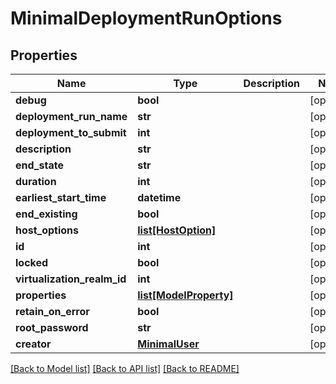 # MinimalDeploymentRunOptions

## Properties
Name | Type | Description | Notes
------------ | ------------- | ------------- | -------------
**debug** | **bool** |  | [optional] 
**deployment_run_name** | **str** |  | [optional] 
**deployment_to_submit** | **int** |  | [optional] 
**description** | **str** |  | [optional] 
**end_state** | **str** |  | [optional] 
**duration** | **int** |  | [optional] 
**earliest_start_time** | **datetime** |  | [optional] 
**end_existing** | **bool** |  | [optional] 
**host_options** | [**list[HostOption]**](HostOption.md) |  | [optional] 
**id** | **int** |  | [optional] 
**locked** | **bool** |  | [optional] 
**virtualization_realm_id** | **int** |  | [optional] 
**properties** | [**list[ModelProperty]**](ModelProperty.md) |  | [optional] 
**retain_on_error** | **bool** |  | [optional] 
**root_password** | **str** |  | [optional] 
**creator** | [**MinimalUser**](MinimalUser.md) |  | [optional] 

[[Back to Model list]](../README.md#documentation-for-models) [[Back to API list]](../README.md#documentation-for-api-endpoints) [[Back to README]](../README.md)


